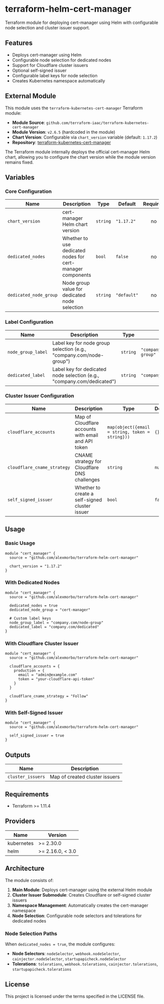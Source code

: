 # terraform-helm-cert-manager

Terraform module for deploying cert-manager using Helm with configurable node selection and cluster issuer support.

## Features

- Deploys cert-manager using Helm
- Configurable node selection for dedicated nodes
- Support for Cloudflare cluster issuers
- Optional self-signed issuer
- Configurable label keys for node selection
- Creates Kubernetes namespace automatically

## External Module

This module uses the `terraform-kubernetes-cert-manager` Terraform module:

- **Module Source**: `github.com/terraform-iaac/terraform-kubernetes-cert-manager`
- **Module Version**: `v2.6.5` (hardcoded in the module)
- **Chart Version**: Configurable via `chart_version` variable (default: `1.17.2`)
- **Repository**: [terraform-kubernetes-cert-manager](https://github.com/terraform-iaac/terraform-kubernetes-cert-manager)

The Terraform module internally deploys the official cert-manager Helm chart, allowing you to configure the chart version while the module version remains fixed.

## Variables

### Core Configuration

| Name | Description | Type | Default | Required |
|------|-------------|------|---------|:--------:|
| `chart_version` | cert-manager Helm chart version | `string` | `"1.17.2"` | no |
| `dedicated_nodes` | Whether to use dedicated nodes for cert-manager components | `bool` | `false` | no |
| `dedicated_node_group` | Node group value for dedicated node selection | `string` | `"default"` | no |

### Label Configuration

| Name | Description | Type | Default | Required |
|------|-------------|------|---------|:--------:|
| `node_group_label` | Label key for node group selection (e.g., "company.com/node-group") | `string` | `"company.com/node-group"` | no |
| `dedicated_label` | Label key for dedicated node selection (e.g., "company.com/dedicated") | `string` | `"company.com/dedicated"` | no |

### Cluster Issuer Configuration

| Name | Description | Type | Default | Required |
|------|-------------|------|---------|:--------:|
| `cloudflare_accounts` | Map of Cloudflare accounts with email and API token | `map(object({email = string, token = string}))` | `{}` | no |
| `cloudflare_cname_strategy` | CNAME strategy for Cloudflare DNS challenges | `string` | `null` | no |
| `self_signed_issuer` | Whether to create a self-signed cluster issuer | `bool` | `false` | no |

## Usage

### Basic Usage

```hcl
module "cert_manager" {
  source = "github.com/alexmorbo/terraform-helm-cert-manager"

  chart_version = "1.17.2"
}
```

### With Dedicated Nodes

```hcl
module "cert_manager" {
  source = "github.com/alexmorbo/terraform-helm-cert-manager"

  dedicated_nodes = true
  dedicated_node_group = "cert-manager"

  # Custom label keys
  node_group_label = "company.com/node-group"
  dedicated_label = "company.com/dedicated"
}
```

### With Cloudflare Cluster Issuer

```hcl
module "cert_manager" {
  source = "github.com/alexmorbo/terraform-helm-cert-manager"

  cloudflare_accounts = {
    production = {
      email = "admin@example.com"
      token = "your-cloudflare-api-token"
    }
  }

  cloudflare_cname_strategy = "Follow"
}
```

### With Self-Signed Issuer

```hcl
module "cert_manager" {
  source = "github.com/alexmorbo/terraform-helm-cert-manager"

  self_signed_issuer = true
}
```

## Outputs

| Name | Description |
|------|-------------|
| `cluster_issuers` | Map of created cluster issuers |

## Requirements

- Terraform >= 1.11.4

## Providers

| Name | Version |
|------|---------|
| kubernetes | >= 2.30.0 |
| helm | >= 2.16.0, < 3.0 |

## Architecture

The module consists of:

1. **Main Module**: Deploys cert-manager using the external Helm module
2. **Cluster Issuer Submodule**: Creates Cloudflare or self-signed cluster issuers
3. **Namespace Management**: Automatically creates the cert-manager namespace
4. **Node Selection**: Configurable node selectors and tolerations for dedicated nodes

### Node Selection Paths

When `dedicated_nodes = true`, the module configures:

- **Node Selectors**: `nodeSelector`, `webhook.nodeSelector`, `cainjector.nodeSelector`, `startupapicheck.nodeSelector`
- **Tolerations**: `tolerations`, `webhook.tolerations`, `cainjector.tolerations`, `startupapicheck.tolerations`

## License

This project is licensed under the terms specified in the LICENSE file.
